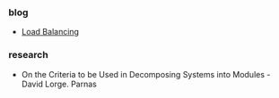 ### blog

- [Load Balancing](https://samwho.dev/load-balancing/)

### research

- On the Criteria to be Used in Decomposing Systems into Modules - David Lorge. Parnas
